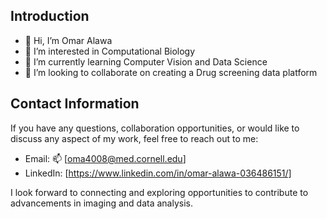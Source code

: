 ## Introduction
- 👋 Hi, I’m Omar Alawa
- 👀 I’m interested in Computational Biology
- 🌱 I’m currently learning Computer Vision and Data Science
- 💞️ I’m looking to collaborate on creating a Drug screening data platform

## Contact Information

If you have any questions, collaboration opportunities, or would like to discuss any aspect of my work, feel free to reach out to me:

- Email: 📫 [oma4008@med.cornell.edu]
- LinkedIn: [https://www.linkedin.com/in/omar-alawa-036486151/]

I look forward to connecting and exploring opportunities to contribute to advancements in imaging and data analysis.




<!---
oalawa/oalawa is a ✨ special ✨ repository because its `README.md` (this file) appears on your GitHub profile.
You can click the Preview link to take a look at your changes.
--->
